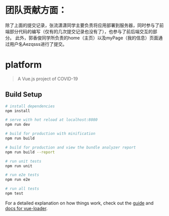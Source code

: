 # 团队贡献方面：
除了上面的提交记录，张流潇潇同学主要负责将应用部署到服务器，同时参与了前端部分代码的编写（仅有的几次提交记录也没有了），也参与了前后端交互的部分。
此外，郭香俊同学所负责的home（主页）以及myPage（我的信息）页面通过用户名Aezqsss进行了提交。

# platform

> A Vue.js project of COVID-19


## Build Setup

``` bash
# install dependencies
npm install

# serve with hot reload at localhost:8080
npm run dev

# build for production with minification
npm run build

# build for production and view the bundle analyzer report
npm run build --report

# run unit tests
npm run unit

# run e2e tests
npm run e2e

# run all tests
npm test
```

For a detailed explanation on how things work, check out the [guide](http://vuejs-templates.github.io/webpack/) and [docs for vue-loader](http://vuejs.github.io/vue-loader).
